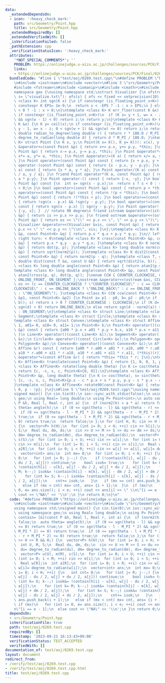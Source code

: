 ```yaml
---
data:
  _extendedDependsOn:
  - icon: ':heavy_check_mark:'
    path: src/Geometry/Point.hpp
    title: src/Geometry/Point.hpp
  _extendedRequiredBy: []
  _extendedVerifiedWith: []
  _isVerificationFailed: false
  _pathExtension: cpp
  _verificationStatusIcon: ':heavy_check_mark:'
  attributes:
    '*NOT_SPECIAL_COMMENTS*': ''
    PROBLEM: https://onlinejudge.u-aizu.ac.jp/challenges/sources/PCK/Final/0269
    links:
    - https://onlinejudge.u-aizu.ac.jp/challenges/sources/PCK/Final/0269
  bundledCode: "#line 1 \"test/aoj/0269.test.cpp\"\n#define PROBLEM \"https://onlinejudge.u-aizu.ac.jp/challenges/sources/PCK/Final/0269\"\
    \n#include <iostream>\n#include <vector>\n#line 3 \"src/Geometry/Point.hpp\"\n\
    #include <fstream>\n#include <iomanip>\n#include <cmath>\n#include <cassert>\n\
    namespace geo {\nusing namespace std;\nstruct Visualizer {\n ofstream ofs;\n Visualizer(string\
    \ s= \"visualize.txt\"): ofs(s) { ofs << fixed << setprecision(10); }\n};\ntemplate\
    \ <class K> int sgn(K x) {\n if constexpr (is_floating_point_v<K>) {\n  static\
    \ constexpr K EPS= 1e-9;\n  return x < -EPS ? -1 : x > EPS;\n } else return x\
    \ < 0 ? -1 : x > 0;\n}\ntemplate <class K> K err_floor(const K &x) {\n K y= floor(x);\n\
    \ if constexpr (is_floating_point_v<K>)\n  if (K z= y + 1, w= x - z; 0 <= sgn(w)\
    \ && sgn(w - 1) < 0) return z;\n return y;\n}\ntemplate <class K> K err_ceil(const\
    \ K &x) {\n K y= ceil(x);\n if constexpr (is_floating_point_v<K>)\n  if (K z=\
    \ y - 1, w= x - z; 0 < sgn(w + 1) && sgn(w) <= 0) return z;\n return y;\n}\nlong\
    \ double radian_to_degree(long double r) { return r * 180.0 / M_PI; }\nlong double\
    \ degree_to_radian(long double d) { return d * M_PI / 180.0; }\ntemplate <class\
    \ K> struct Point {\n K x, y;\n Point(K x= K(), K y= K()): x(x), y(y) {}\n Point\
    \ &operator+=(const Point &p) { return x+= p.x, y+= p.y, *this; }\n Point &operator-=(const\
    \ Point &p) { return x-= p.x, y-= p.y, *this; }\n Point &operator*=(K a) { return\
    \ x*= a, y*= a, *this; }\n Point &operator/=(K a) { return x/= a, y/= a, *this;\
    \ }\n Point operator+(const Point &p) const { return {x + p.x, y + p.y}; }\n Point\
    \ operator-(const Point &p) const { return {x - p.x, y - p.y}; }\n Point operator*(K\
    \ a) const { return {x * a, y * a}; }\n Point operator/(K a) const { return {x\
    \ / a, y / a}; }\n friend Point operator*(K a, const Point &p) { return {a * p.x,\
    \ a * p.y}; }\n Point operator-() const { return {-x, -y}; }\n bool operator<(const\
    \ Point &p) const {\n  int s= sgn(x - p.x);\n  return s ? s < 0 : sgn(y - p.y)\
    \ < 0;\n }\n bool operator>(const Point &p) const { return p < *this; }\n bool\
    \ operator<=(const Point &p) const { return !(p < *this); }\n bool operator>=(const\
    \ Point &p) const { return !(*this < p); }\n bool operator==(const Point &p) const\
    \ { return !sgn(x - p.x) && !sgn(y - p.y); }\n bool operator!=(const Point &p)\
    \ const { return sgn(x - p.x) || sgn(y - p.y); }\n Point operator!() const { return\
    \ {-y, x}; }  // rotate 90 degree\n friend istream &operator>>(istream &is, Point\
    \ &p) { return is >> p.x >> p.y; }\n friend ostream &operator<<(ostream &os, const\
    \ Point &p) { return os << \"(\" << p.x << \", \" << p.y << \")\"; }\n friend\
    \ Visualizer &operator<<(Visualizer &vis, const Point &p) { return vis.ofs <<\
    \ p.x << \" \" << p.y << \"\\n\", vis; }\n};\ntemplate <class K> K dot(const Point<K>\
    \ &p, const Point<K> &q) { return p.x * q.x + p.y * q.y; }\n// left turn: > 0,\
    \ right turn: < 0\ntemplate <class K> K cross(const Point<K> &p, const Point<K>\
    \ &q) { return p.x * q.y - p.y * q.x; }\ntemplate <class K> K norm2(const Point<K>\
    \ &p) { return dot(p, p); }\ntemplate <class K> long double norm(const Point<K>\
    \ &p) { return sqrt(norm2(p)); }\ntemplate <class K> K dist2(const Point<K> &p,\
    \ const Point<K> &q) { return norm2(p - q); }\ntemplate <class T, class U> long\
    \ double dist(const T &a, const U &b) { return sqrt(dist2(a, b)); }\ntemplate\
    \ <class K> long double angle(const Point<K> &p) { return atan2(p.y, p.x); }\n\
    template <class K> long double angle(const Point<K> &p, const Point<K> &q) { return\
    \ atan2(cross(p, q), dot(p, q)); }\nenum CCW { COUNTER_CLOCKWISE, CLOCKWISE, ONLINE_BACK,\
    \ ONLINE_FRONT, ON_SEGMENT };\nostream &operator<<(ostream &os, CCW c) { return\
    \ os << (c == COUNTER_CLOCKWISE ? \"COUNTER_CLOCKWISE\" : c == CLOCKWISE ? \"\
    CLOCKWISE\" : c == ONLINE_BACK ? \"ONLINE_BACK\" : c == ONLINE_FRONT ? \"ONLINE_FRONT\"\
    \ : \"ON_SEGMENT\"); }\ntemplate <class K> CCW ccw(const Point<K> &p0, const Point<K>\
    \ &p1, const Point<K> &p2) {\n Point a= p1 - p0, b= p2 - p0;\n if (int s= sgn(cross(a,\
    \ b)); s) return s > 0 ? COUNTER_CLOCKWISE : CLOCKWISE;\n if (K d= dot(a, b);\
    \ sgn(d) < 0) return ONLINE_BACK;\n else return sgn(d - norm2(a)) > 0 ? ONLINE_FRONT\
    \ : ON_SEGMENT;\n}\ntemplate <class K> struct Line;\ntemplate <class K> struct\
    \ Segment;\ntemplate <class K> struct Circle;\ntemplate <class K> struct Polygon;\n\
    template <class K> struct Convex;\ntemplate <class K> struct Affine {\n K a00=\
    \ 1, a01= 0, a10= 0, a11= 1;\n Point<K> b;\n Point<K> operator()(const Point<K>\
    \ &p) const { return {a00 * p.x + a01 * p.y + b.x, a10 * p.x + a11 * p.y + b.y};\
    \ }\n Line<K> operator()(const Line<K> &l);\n Segment<K> operator()(const Segment<K>\
    \ &s);\n Circle<K> operator()(const Circle<K> &c);\n Polygon<K> operator()(const\
    \ Polygon<K> &p);\n Convex<K> operator()(const Convex<K> &c);\n Affine operator*(const\
    \ Affine &r) const { return {a00 * r.a00 + a01 * r.a10, a00 * r.a01 + a01 * r.a11,\
    \ a10 * r.a00 + a11 * r.a10, a10 * r.a01 + a11 * r.a11, (*this)(r)}; }\n Affine\
    \ &operator*=(const Affine &r) { return *this= *this * r; }\n};\ntemplate <class\
    \ K> Affine<K> translate(const Point<K> &p) { return {1, 0, 0, 1, p}; }\ntemplate\
    \ <class K> Affine<K> rotate(long double theta) {\n K c= cos(theta), s= sin(theta);\n\
    \ return {c, -s, s, c, Point<K>{0, 0}};\n}\ntemplate <class K> Affine<K> rotate(const\
    \ Point<K> &p, long double theta) {\n K c= cos(theta), s= sin(theta);\n return\
    \ {c, -s, s, c, Point<K>{p.x - c * p.x + s * p.y, p.y - s * p.x - c * p.y}};\n\
    }\ntemplate <class K> Affine<K> rotate90(const Point<K> &p) { return {0, -1, 1,\
    \ 0, p - !p}; }\n}\n#line 5 \"test/aoj/0269.test.cpp\"\nusing namespace std;\n\
    signed main() {\n cin.tie(0);\n ios::sync_with_stdio(false);\n using namespace\
    \ geo;\n using Real= long double;\n using P= Point<int>;\n auto contain= [&](const\
    \ P &h, Real l, Real r, int a) {\n  if (norm2(h) > a * a) return false;\n  auto\
    \ theta= angle(h);\n  if (0 <= sgn(theta - l) && sgn(theta - r) <= 0) return true;\n\
    \  if (0 <= sgn(theta - l - M_PI * 2) && sgn(theta - r - M_PI * 2) <= 0) return\
    \ true;\n  if (0 <= sgn(theta - l + M_PI * 2) && sgn(theta - r + M_PI * 2) <=\
    \ 0) return true;\n  return false;\n };\n for (int H, R; cin >> H >> R && H;)\
    \ {\n  vector<P> h(H);\n  for (int i= 0; i < H; ++i) cin >> h[i];\n  int U, M,\
    \ S;\n  Real du, dm, ds;\n  cin >> U >> M >> S >> du >> dm >> ds;\n  du= degree_to_radian(du),\
    \ dm= degree_to_radian(dm), ds= degree_to_radian(ds);\n  vector<P> u(U), m(M),\
    \ s(S);\n  for (int i= 0; i < U; ++i) cin >> u[i];\n  for (int i= 0; i < M; ++i)\
    \ cin >> m[i];\n  for (int i= 0; i < S; ++i) cin >> s[i];\n  Real w[R];\n  int\
    \ a[R];\n  for (int i= 0; i < R; ++i) cin >> w[i] >> a[i], w[i]= degree_to_radian(w[i]);\n\
    \  vector<int> ans;\n  int mx= 0;\n  for (int i= 0; i < H; ++i) {\n   int cnt=\
    \ 0;\n   for (int j= R; j--;) {\n    if (!contain(h[i], w[j] - du / 2, w[j] +\
    \ du / 2, a[j])) continue;\n    bool isok= true;\n    for (int k= U; k--;) isok&=\
    \ !contain(h[i] - u[k], w[j] - du / 2, w[j] + du / 2, a[j]);\n    for (int k=\
    \ M; k--;) isok&= !contain(h[i] - m[k], w[j] - dm / 2, w[j] + dm / 2, a[j]);\n\
    \    for (int k= S; k--;) isok&= !contain(h[i] - s[k], w[j] - ds / 2, w[j] + ds\
    \ / 2, a[j]);\n    cnt+= isok;\n   }\n   if (mx == cnt) ans.push_back(i + 1);\n\
    \   else if (mx < cnt) mx= cnt, ans= {i + 1};\n  }\n  if (mx)\n   for (int i=\
    \ 0, e= ans.size(); i < e; ++i) cout << ans[i] << \" \\n\"[i == e - 1];\n  else\
    \ cout << \"NA\" << '\\n';\n }\n return 0;\n}\n"
  code: "#define PROBLEM \"https://onlinejudge.u-aizu.ac.jp/challenges/sources/PCK/Final/0269\"\
    \n#include <iostream>\n#include <vector>\n#include \"src/Geometry/Point.hpp\"\n\
    using namespace std;\nsigned main() {\n cin.tie(0);\n ios::sync_with_stdio(false);\n\
    \ using namespace geo;\n using Real= long double;\n using P= Point<int>;\n auto\
    \ contain= [&](const P &h, Real l, Real r, int a) {\n  if (norm2(h) > a * a) return\
    \ false;\n  auto theta= angle(h);\n  if (0 <= sgn(theta - l) && sgn(theta - r)\
    \ <= 0) return true;\n  if (0 <= sgn(theta - l - M_PI * 2) && sgn(theta - r -\
    \ M_PI * 2) <= 0) return true;\n  if (0 <= sgn(theta - l + M_PI * 2) && sgn(theta\
    \ - r + M_PI * 2) <= 0) return true;\n  return false;\n };\n for (int H, R; cin\
    \ >> H >> R && H;) {\n  vector<P> h(H);\n  for (int i= 0; i < H; ++i) cin >> h[i];\n\
    \  int U, M, S;\n  Real du, dm, ds;\n  cin >> U >> M >> S >> du >> dm >> ds;\n\
    \  du= degree_to_radian(du), dm= degree_to_radian(dm), ds= degree_to_radian(ds);\n\
    \  vector<P> u(U), m(M), s(S);\n  for (int i= 0; i < U; ++i) cin >> u[i];\n  for\
    \ (int i= 0; i < M; ++i) cin >> m[i];\n  for (int i= 0; i < S; ++i) cin >> s[i];\n\
    \  Real w[R];\n  int a[R];\n  for (int i= 0; i < R; ++i) cin >> w[i] >> a[i],\
    \ w[i]= degree_to_radian(w[i]);\n  vector<int> ans;\n  int mx= 0;\n  for (int\
    \ i= 0; i < H; ++i) {\n   int cnt= 0;\n   for (int j= R; j--;) {\n    if (!contain(h[i],\
    \ w[j] - du / 2, w[j] + du / 2, a[j])) continue;\n    bool isok= true;\n    for\
    \ (int k= U; k--;) isok&= !contain(h[i] - u[k], w[j] - du / 2, w[j] + du / 2,\
    \ a[j]);\n    for (int k= M; k--;) isok&= !contain(h[i] - m[k], w[j] - dm / 2,\
    \ w[j] + dm / 2, a[j]);\n    for (int k= S; k--;) isok&= !contain(h[i] - s[k],\
    \ w[j] - ds / 2, w[j] + ds / 2, a[j]);\n    cnt+= isok;\n   }\n   if (mx == cnt)\
    \ ans.push_back(i + 1);\n   else if (mx < cnt) mx= cnt, ans= {i + 1};\n  }\n \
    \ if (mx)\n   for (int i= 0, e= ans.size(); i < e; ++i) cout << ans[i] << \" \\\
    n\"[i == e - 1];\n  else cout << \"NA\" << '\\n';\n }\n return 0;\n}"
  dependsOn:
  - src/Geometry/Point.hpp
  isVerificationFile: true
  path: test/aoj/0269.test.cpp
  requiredBy: []
  timestamp: '2023-09-21 16:13:43+09:00'
  verificationStatus: TEST_ACCEPTED
  verifiedWith: []
documentation_of: test/aoj/0269.test.cpp
layout: document
redirect_from:
- /verify/test/aoj/0269.test.cpp
- /verify/test/aoj/0269.test.cpp.html
title: test/aoj/0269.test.cpp
---
```

